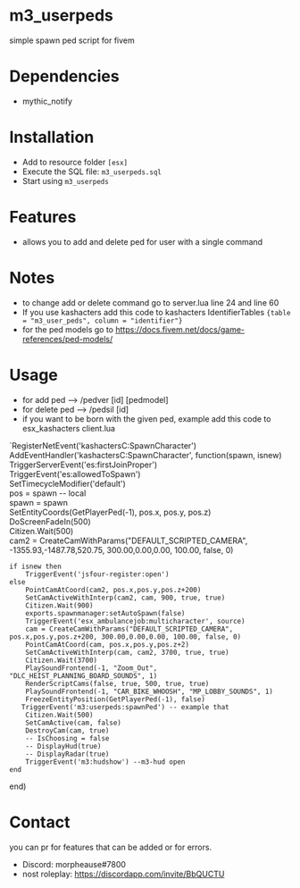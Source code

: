 # m3_userpeds
simple spawn ped script for fivem

# Dependencies
- mythic_notify

# Installation

- Add to resource folder `[esx]`
- Execute the SQL file: `m3_userpeds.sql`
- Start using `m3_userpeds`

# Features

- allows you to add and delete ped for user with a single command

# Notes

- to change add or delete command go to server.lua line 24 and line 60
- If you use kashacters add this code to kashacters IdentifierTables `{table = "m3_user_peds", column = "identifier"}`
- for the ped models go to https://docs.fivem.net/docs/game-references/ped-models/

# Usage

- for add ped --> /pedver [id] [pedmodel]
- for delete ped --> /pedsil [id]
- if you want to be born with the given ped, example add this code to esx_kashacters client.lua



`RegisterNetEvent('kashactersC:SpawnCharacter')  
AddEventHandler('kashactersC:SpawnCharacter', function(spawn, isnew)  
    TriggerServerEvent('es:firstJoinProper')  
    TriggerEvent('es:allowedToSpawn')  
    SetTimecycleModifier('default')  
    pos = spawn -- local  
    spawn = spawn  
    SetEntityCoords(GetPlayerPed(-1), pos.x, pos.y, pos.z)  
    DoScreenFadeIn(500)  
    Citizen.Wait(500)  
    cam2 = CreateCamWithParams("DEFAULT_SCRIPTED_CAMERA", -1355.93,-1487.78,520.75, 300.00,0.00,0.00, 100.00, false, 0)  

    if isnew then  
        TriggerEvent('jsfour-register:open')  
    else  
        PointCamAtCoord(cam2, pos.x,pos.y,pos.z+200)  
        SetCamActiveWithInterp(cam2, cam, 900, true, true)  
        Citizen.Wait(900)  
        exports.spawnmanager:setAutoSpawn(false)  
        TriggerEvent('esx_ambulancejob:multicharacter', source)  
        cam = CreateCamWithParams("DEFAULT_SCRIPTED_CAMERA", pos.x,pos.y,pos.z+200, 300.00,0.00,0.00, 100.00, false, 0)  
        PointCamAtCoord(cam, pos.x,pos.y,pos.z+2)  
        SetCamActiveWithInterp(cam, cam2, 3700, true, true)  
        Citizen.Wait(3700)  
        PlaySoundFrontend(-1, "Zoom_Out", "DLC_HEIST_PLANNING_BOARD_SOUNDS", 1)  
        RenderScriptCams(false, true, 500, true, true)  
        PlaySoundFrontend(-1, "CAR_BIKE_WHOOSH", "MP_LOBBY_SOUNDS", 1)  
        FreezeEntityPosition(GetPlayerPed(-1), false)  
       TriggerEvent('m3:userpeds:spawnPed') -- example that  
        Citizen.Wait(500)  
        SetCamActive(cam, false)  
        DestroyCam(cam, true)  
        -- IsChoosing = false  
        -- DisplayHud(true)  
        -- DisplayRadar(true)  
        TriggerEvent('m3:hudshow') --m3-hud open  
    end  
end)  

# Contact
you can pr for features that can be added or for errors.

- Discord: morpheause#7800
- nost roleplay: https://discordapp.com/invite/BbQUCTU
